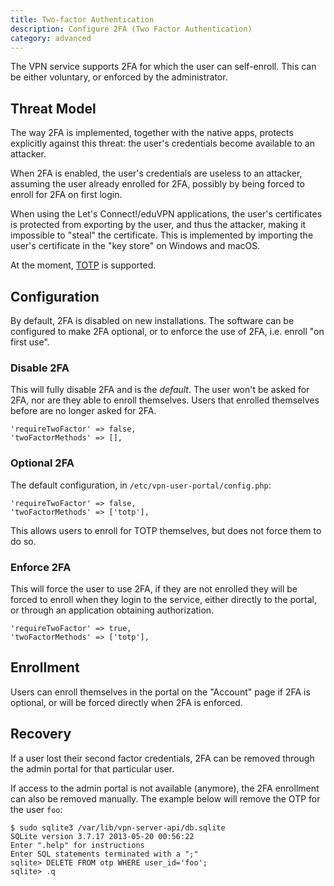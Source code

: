 ```yaml
---
title: Two-factor Authentication
description: Configure 2FA (Two Factor Authentication)
category: advanced
---
```


The VPN service supports 2FA for which the user can self-enroll. This can be
either voluntary, or enforced by the administrator.

## Threat Model

The way 2FA is implemented, together with the native apps, protects explicitly 
against this threat: the user's credentials become available to an attacker.

When 2FA is enabled, the user's credentials are useless to an attacker, 
assuming the user already enrolled for 2FA, possibly by being forced to enroll
for 2FA on first login.

When using the Let's Connect!/eduVPN applications, the user's certificates is
protected from exporting by the user, and thus the attacker, making it 
impossible to "steal" the certificate. This is implemented by importing the 
user's certificate in the "key store" on Windows and macOS.

At the moment, 
[TOTP](https://en.wikipedia.org/wiki/Time-based_One-time_Password_Algorithm) is 
supported.

## Configuration

By default, 2FA is disabled on new installations. The software can be 
configured to make 2FA optional, or to enforce the use of 2FA, i.e. enroll 
"on first use".

### Disable 2FA

This will fully disable 2FA and is the _default_. The user won't be asked for 
2FA, nor are they able to enroll themselves. Users that enrolled themselves 
before are no longer asked for 2FA.

    'requireTwoFactor' => false,
    'twoFactorMethods' => [],

### Optional 2FA

The default configuration, in `/etc/vpn-user-portal/config.php`:

    'requireTwoFactor' => false,
    'twoFactorMethods' => ['totp'],

This allows users to enroll for TOTP themselves, but does not force them to do 
so.

### Enforce 2FA

This will force the user to use 2FA, if they are not enrolled they will be 
forced to enroll when they login to the service, either directly to the portal,
or through an application obtaining authorization.

    'requireTwoFactor' => true,
    'twoFactorMethods' => ['totp'],

## Enrollment

Users can enroll themselves in the portal on the "Account" page if 2FA is 
optional, or will be forced directly when 2FA is enforced.

## Recovery

If a user lost their second factor credentials, 2FA can be removed through 
the admin portal for that particular user.

If access to the admin portal is not available (anymore), the 2FA enrollment
can also be removed manually. The example below will remove the OTP for the 
user `foo`:

    $ sudo sqlite3 /var/lib/vpn-server-api/db.sqlite
    SQLite version 3.7.17 2013-05-20 00:56:22
    Enter ".help" for instructions
    Enter SQL statements terminated with a ";"
    sqlite> DELETE FROM otp WHERE user_id='foo';
    sqlite> .q

